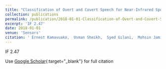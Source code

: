```yaml
---
title: "Classification of Overt and Covert Speech for Near-Infrared Spectroscopy-Based Brain Computer Interface"
collection: publications
permalink: /publication/2018-01-01-Classification-of-Overt-and-Covert-Speech-for-Near-Infrared-Spectroscopy-Based-Brain-Computer-Interface
excerpt: 'IF 2.47'
date: 2018-01-01
venue: 'Sensors'
citation: ' Ernest Kamavuako,  Usman Sheikh,  Syed Gilani,  Mohsin Jamil,  Imran Niazi, &quot;Classification of Overt and Covert Speech for Near-Infrared Spectroscopy-Based Brain Computer Interface.&quot; Sensors, 2018.'
---
```

IF 2.47

Use [Google Scholar](https://scholar.google.com/scholar?q=Classification+of+Overt+and+Covert+Speech+for+Near+Infrared+Spectroscopy+Based+Brain+Computer+Interface){:target="_blank"} for full citation
